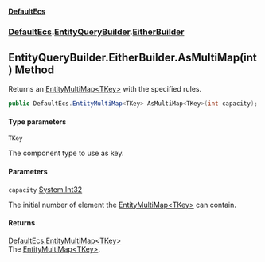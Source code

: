 #### [DefaultEcs](DefaultEcs.md 'DefaultEcs')
### [DefaultEcs](DefaultEcs.md#DefaultEcs 'DefaultEcs').[EntityQueryBuilder](EntityQueryBuilder.md 'DefaultEcs.EntityQueryBuilder').[EitherBuilder](EntityQueryBuilder.EitherBuilder.md 'DefaultEcs.EntityQueryBuilder.EitherBuilder')

## EntityQueryBuilder.EitherBuilder.AsMultiMap<TKey>(int) Method

Returns an [EntityMultiMap&lt;TKey&gt;](EntityMultiMap_TKey_.md 'DefaultEcs.EntityMultiMap<TKey>') with the specified rules.

```csharp
public DefaultEcs.EntityMultiMap<TKey> AsMultiMap<TKey>(int capacity);
```
#### Type parameters

<a name='DefaultEcs.EntityQueryBuilder.EitherBuilder.AsMultiMap_TKey_(int).TKey'></a>

`TKey`

The component type to use as key.
#### Parameters

<a name='DefaultEcs.EntityQueryBuilder.EitherBuilder.AsMultiMap_TKey_(int).capacity'></a>

`capacity` [System.Int32](https://docs.microsoft.com/en-us/dotnet/api/System.Int32 'System.Int32')

The initial number of element the [EntityMultiMap&lt;TKey&gt;](EntityMultiMap_TKey_.md 'DefaultEcs.EntityMultiMap<TKey>') can contain.

#### Returns
[DefaultEcs.EntityMultiMap&lt;](EntityMultiMap_TKey_.md 'DefaultEcs.EntityMultiMap<TKey>')[TKey](EntityQueryBuilder.EitherBuilder.AsMultiMap_TKey_(int).md#DefaultEcs.EntityQueryBuilder.EitherBuilder.AsMultiMap_TKey_(int).TKey 'DefaultEcs.EntityQueryBuilder.EitherBuilder.AsMultiMap<TKey>(int).TKey')[&gt;](EntityMultiMap_TKey_.md 'DefaultEcs.EntityMultiMap<TKey>')  
The [EntityMultiMap&lt;TKey&gt;](EntityMultiMap_TKey_.md 'DefaultEcs.EntityMultiMap<TKey>').